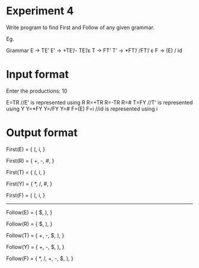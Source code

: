 # Experiment 4

Write program to find First and Follow of any given grammar.

Eg.

Grammar
E → TE’
E’ → +TE’/- TE’/ε
T → FT’
T’ → *FT’/ /FT’/ ε
F → (E) / id




# Input format

Enter the productions: 10

E=TR        //E' is represented using R
R=+TR
R=-TR
R=#
T=FY        //T' is represented using Y
Y=*FY
Y=/FY
Y=#
F=(E)
F=i         //id is represented using i




# Output format


First(E) = { (, i, }

 First(R) = { +, -, #, }

 First(T) = { (, i, }

 First(Y) = { *, /, #, }

 First(F) = { (, i, }

-----------------------------------------------

 Follow(E) = { $, ),  }

 Follow(R) = { $, ),  }

 Follow(T) = { +, -, $, ),  }

 Follow(Y) = { +, -, $, ),  }

 Follow(F) = { *, /, +, -, $, ),  }
